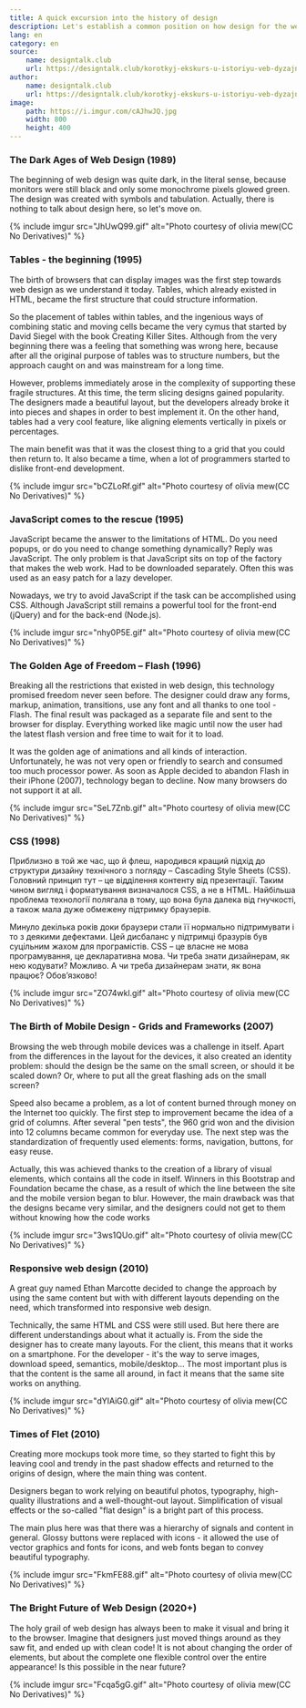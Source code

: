 ```yaml
---
title: A quick excursion into the history of design
description: Let's establish a common position on how design for the web has evolved and how we can bridge the gap between code and design.
lang: en
category: en
source:
    name: designtalk.club
    url: https://designtalk.club/korotkyj-ekskurs-u-istoriyu-veb-dyzajnu-chastyna-1/
author:
    name: designtalk.club
    url: https://designtalk.club/korotkyj-ekskurs-u-istoriyu-veb-dyzajnu-chastyna-1/
image:
    path: https://i.imgur.com/cAJhwJQ.jpg
    width: 800
    height: 400
---
```


### The Dark Ages of Web Design (1989)

The beginning of web design was quite dark, in the literal sense, because monitors were still black and only some monochrome 
pixels glowed green. The design was created with symbols and tabulation. Actually, there is nothing to talk about design 
here, so let's move on.

{% include imgur src="JhUwQ99.gif" alt="Photo courtesy of olivia mew(CC No Derivatives)" %}

### Tables - the beginning (1995)

The birth of browsers that can display images was the first step towards web design as we understand it today.
Tables, which already existed in HTML, became the first structure that could structure information.

So the placement of tables within tables, and the ingenious ways of combining static and moving cells became the very 
cymus that started by David Siegel with the book Creating Killer Sites. Although from the very beginning there was a 
feeling that something was wrong here, because after all the original purpose of tables was to structure numbers, but the 
approach caught on and was mainstream for a long time.

However, problems immediately arose in the complexity of supporting these fragile structures. At this time, the term slicing 
designs gained popularity. The designers made a beautiful layout, but the developers already broke it into pieces and 
shapes in order to best implement it. On the other hand, tables had a very cool feature, like aligning elements vertically 
in pixels or percentages.

The main benefit was that it was the closest thing to a grid that you could then return to. It also became a time,
when a lot of programmers started to dislike front-end development.

{% include imgur src="bCZLoRf.gif" alt="Photo courtesy of olivia mew(CC No Derivatives)" %}

### JavaScript comes to the rescue (1995)

JavaScript became the answer to the limitations of HTML. Do you need popups, or do you need to change something dynamically? 
Reply was JavaScript. The only problem is that JavaScript sits on top of the factory that makes the web work.
Had to be downloaded separately. Often this was used as an easy patch for a lazy developer.

Nowadays, we try to avoid JavaScript if the task can be accomplished using CSS. Although JavaScript still remains
a powerful tool for the front-end (jQuery) and for the back-end (Node.js).

{% include imgur src="nhy0P5E.gif" alt="Photo courtesy of olivia mew(CC No Derivatives)" %}

### The Golden Age of Freedom – Flash (1996)

Breaking all the restrictions that existed in web design, this technology promised freedom never seen before. 
The designer could draw any forms, markup, animation, transitions, use any font and all thanks to one tool - Flash.
The final result was packaged as a separate file and sent to the browser for display. Everything worked like magic until 
now the user had the latest flash version and free time to wait for it to load.

It was the golden age of animations and all kinds of interaction. Unfortunately, he was not very open or friendly to 
search and consumed too much processor power. As soon as Apple decided to abandon Flash in their iPhone (2007),
technology began to decline. Now many browsers do not support it at all.

{% include imgur src="SeL7Znb.gif" alt="Photo courtesy of olivia mew(CC No Derivatives)" %}

### CSS (1998)

Приблизно в той же час, що й флеш, народився кращий підхід до структури дизайну технічного з погляду – Cascading Style Sheets (CSS).
Головний принцип тут – це відділення контенту від презентації. Таким чином вигляд і форматування визначалося CSS, а не в HTML.
Найбільша проблема технології полягала в тому, що вона була далека від гнучкості, а також мала дуже обмежену підтримку браузерів.

Минуло декілька років доки браузери стали її нормально підтримувати і то з деякими дефектами. Цей дисбаланс у підтримці
бразурів був суцільним жахом для програмістів. CSS – це власне не мова програмування, це декларативна мова. Чи треба знати
дизайнерам, як нею кодувати? Можливо. А чи треба дизайнерам знати, як вона працює? Обов’язково!

{% include imgur src="ZO74wkl.gif" alt="Photo courtesy of olivia mew(CC No Derivatives)" %}

### The Birth of Mobile Design - Grids and Frameworks (2007)

Browsing the web through mobile devices was a challenge in itself. Apart from the differences in the layout for the devices, 
it also created an identity problem: should the design be the same on the small screen, or should it be scaled down?
Or, where to put all the great flashing ads on the small screen?

Speed also became a problem, as a lot of content burned through money on the Internet too quickly. The first step to improvement
became the idea of a grid of columns. After several "pen tests", the 960 grid won and the division into 12 columns became 
common for everyday use. The next step was the standardization of frequently used elements: forms, navigation, buttons,
for easy reuse.

Actually, this was achieved thanks to the creation of a library of visual elements, which contains all the code in itself. 
Winners in this Bootstrap and Foundation became the chase, as a result of which the line between the site and the mobile 
version began to blur. However, the main drawback was that the designs became very similar, and the designers could not 
get to them without knowing how the code works

{% include imgur src="3ws1QUo.gif" alt="Photo courtesy of olivia mew(CC No Derivatives)" %}

### Responsive web design (2010)

A great guy named Ethan Marcotte decided to change the approach by using the same content but with
with different layouts depending on the need, which transformed into responsive web design. 

Technically, the same HTML and CSS were still used. But here there are different understandings about what it actually is. 
From the side the designer has to create many layouts. For the client, this means that it works on a smartphone. 
For the developer - it's the way to serve images, download speed, semantics, mobile/desktop... The most important plus is 
that the content is the same all around, in fact it means that the same site works on anything.

{% include imgur src="dYIAiG0.gif" alt="Photo courtesy of olivia mew(CC No Derivatives)" %}

### Times of Flet (2010)

Creating more mockups took more time, so they started to fight this by leaving cool and trendy in the past
shadow effects and returned to the origins of design, where the main thing was content.

Designers began to work relying on beautiful photos, typography, high-quality illustrations and a well-thought-out layout.
Simplification of visual effects or the so-called "flat design" is a bright part of this process.

The main plus here was that there was a hierarchy of signals and content in general. Glossy buttons were replaced with icons -
it allowed the use of vector graphics and fonts for icons, and web fonts began to convey beautiful typography.

{% include imgur src="FkmFE88.gif" alt="Photo courtesy of olivia mew(CC No Derivatives)" %}

### The Bright Future of Web Design (2020+)

The holy grail of web design has always been to make it visual and bring it to the browser. Imagine that designers
just moved things around as they saw fit, and ended up with clean code! It is not about changing the order of elements, 
but about the complete one flexible control over the entire appearance! Is this possible in the near future?

{% include imgur src="Fcqa5gG.gif" alt="Photo courtesy of olivia mew(CC No Derivatives)" %}
